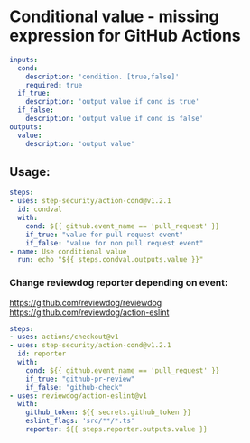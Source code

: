 # Conditional value - missing expression for GitHub Actions


```yaml
inputs:
  cond:
    description: 'condition. [true,false]'
    required: true
  if_true:
    description: 'output value if cond is true'
  if_false:
    description: 'output value if cond is false'
outputs:
  value:
    description: 'output value'
```


## Usage:

```yaml
steps:
- uses: step-security/action-cond@v1.2.1
  id: condval
  with:
    cond: ${{ github.event_name == 'pull_request' }}
    if_true: "value for pull request event"
    if_false: "value for non pull request event"
- name: Use conditional value
  run: echo "${{ steps.condval.outputs.value }}"
```

### Change reviewdog reporter depending on event:

https://github.com/reviewdog/reviewdog
https://github.com/reviewdog/action-eslint

```yaml
steps:
- uses: actions/checkout@v1
- uses: step-security/action-cond@v1.2.1
  id: reporter
  with:
    cond: ${{ github.event_name == 'pull_request' }}
    if_true: "github-pr-review"
    if_false: "github-check"
- uses: reviewdog/action-eslint@v1
  with:
    github_token: ${{ secrets.github_token }}
    eslint_flags: 'src/**/*.ts'
    reporter: ${{ steps.reporter.outputs.value }}
```
